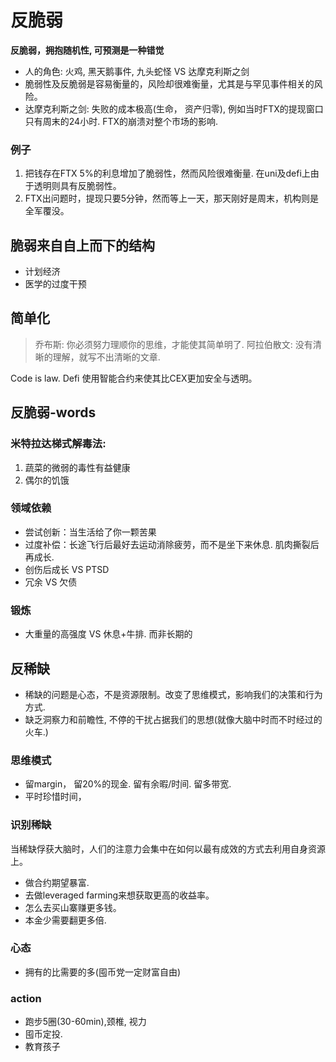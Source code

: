 # 反脆弱

**反脆弱，拥抱随机性, 可预测是一种错觉**

- 人的角色: 火鸡, 黑天鹅事件, 九头蛇怪 VS 达摩克利斯之剑
- 脆弱性及反脆弱是容易衡量的，风险却很难衡量，尤其是与罕见事件相关的风险。
- 达摩克利斯之剑: 失败的成本极高(生命， 资产归零), 例如当时FTX的提现窗口只有周末的24小时. FTX的崩溃对整个市场的影响.

### 例子
1. 把钱存在FTX 5%的利息增加了脆弱性，然而风险很难衡量. 在uni及defi上由于透明则具有反脆弱性。
2. FTX出问题时，提现只要5分钟，然而等上一天，那天刚好是周末，机构则是全军覆没。
## 脆弱来自自上而下的结构
- 计划经济
- 医学的过度干预

## 简单化
> 乔布斯: 你必须努力理顺你的思维，才能使其简单明了.
> 阿拉伯散文: 没有清晰的理解，就写不出清晰的文章.

Code is law.
Defi 使用智能合约来使其比CEX更加安全与透明。

## 反脆弱-words 

### 米特拉达梯式解毒法:
1. 蔬菜的微弱的毒性有益健康
2. 偶尔的饥饿

### 领域依赖
- 尝试创新：当生活给了你一颗苦果
- 过度补偿：长途飞行后最好去运动消除疲劳，而不是坐下来休息. 肌肉撕裂后再成长.
- 创伤后成长 VS PTSD
- 冗余 VS 欠债

### 锻炼
- 大重量的高强度 VS 休息+牛排. 而非长期的

## 反稀缺
- 稀缺的问题是心态，不是资源限制。改变了思维模式，影响我们的决策和行为方式.
- 缺乏洞察力和前瞻性, 不停的干扰占据我们的思想(就像大脑中时而不时经过的火车.)
### 思维模式
- 留margin， 留20%的现金. 留有余暇/时间. 留多带宽.
- 平时珍惜时间，
### 识别稀缺
当稀缺俘获大脑时，人们的注意力会集中在如何以最有成效的方式去利用自身资源上。
- 做合约期望暴富.
- 去做leveraged farming来想获取更高的收益率。
- 怎么去买山寨赚更多钱。
- 本金少需要翻更多倍.

### 心态
- 拥有的比需要的多(囤币党一定财富自由)

### action
- 跑步5圈(30-60min),颈椎, 视力
- 囤币定投.
- 教育孩子
